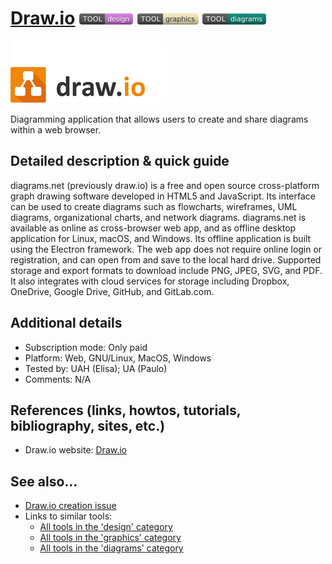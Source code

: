 # [Draw.io](https://drawio-app.com/)  [<img src="images/design.png" align="bottom">](https://github.com/e-CLOSE/Toolbox/issues?q=label%3A01_TOOL+label%3Adesign) [<img src="images/graphics.png" align="bottom">](https://github.com/e-CLOSE/Toolbox/issues?q=label%3A01_TOOL+label%3Agraphics) [<img src="images/diagrams.png" align="bottom">](https://github.com/e-CLOSE/Toolbox/issues?q=label%3A01_TOOL+label%3Adiagrams)

![Draw.io logo](images/draw.io_logo.png)

Diagramming application that allows users to create and share diagrams within a web browser.


## Detailed description & quick guide

diagrams.net (previously draw.io) is a free and open source cross-platform graph drawing software developed in HTML5 and JavaScript. Its interface can be used to create diagrams such as flowcharts, wireframes, UML diagrams, organizational charts, and network diagrams.
diagrams.net is available as online as cross-browser web app, and as offline desktop application for Linux, macOS, and Windows. Its offline application is built using the Electron framework. The web app does not require online login or registration, and can open from and save to the local hard drive. Supported storage and export formats to download include PNG, JPEG, SVG, and PDF. It also integrates with cloud services for storage including Dropbox, OneDrive, Google Drive, GitHub, and GitLab.com. 



## Additional details

- Subscription mode: Only paid
- Platform: Web, GNU/Linux, MacOS, Windows
- Tested by: UAH (Elisa); UA (Paulo)
- Comments: N/A


## References (links, howtos, tutorials, bibliography, sites, etc.)

- Draw.io website: [Draw.io](https://drawio-app.com/)


## See also...

- [Draw.io creation issue](https://github.com/e-CLOSE/Toolbox/issues/134)
- Links to similar tools:
  - [All tools in the 'design' category](https://github.com/e-CLOSE/Toolbox/issues?q=label%3A01_TOOL+label%3Adesign)
  - [All tools in the 'graphics' category](https://github.com/e-CLOSE/Toolbox/issues?q=label%3A01_TOOL+label%3Agraphics)
  - [All tools in the 'diagrams' category](https://github.com/e-CLOSE/Toolbox/issues?q=label%3A01_TOOL+label%3Adiagrams)
